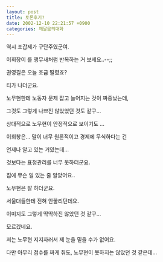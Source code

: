 ```yaml
---
layout: post
title: 토론후기?
date: 2002-12-10 22:21:57 +0900
categories: 깨달음의대화
---
```

역시 조갑제가 구단주였군여.
  
이회창이 를 앵무새처럼 반복하는 거 보세요..--;;
  

  
권영길은 오늘 조금 딸렸죠?
  
티가 나더군요.
  
노무현한테 노동자 문제 잡고 늘어지는 것이 짜증났는데,
  
그것도 그렇게 나쁘진 않았었던 것도 같구...
  
상대적으로 노무현이 안정적으로 보이기도 ...
  

  
이회창은... 말이 너무 원론적이고 경제에 무식하다는 건
  
언제나 알고 있는 거였는데...
  
것보다는 표정관리를 너무 못하더군요.
  
집에 무슨 일 있는 줄 알았어요..
  

  
노무현은 잘 하더군요.
  
서울대들한테 전혀 안꿀리던데요.
  
이미지도 그렇게 딱딱하진 않았던 것 같구...
  

  
모르겠네요.
  
저는 노무현 지지자러서 제 눈을 믿을 수가 없어요.
  
다만 아무리 점수를 짜게 줘도, 노무현이 못하지는 않았던 것 같은데...